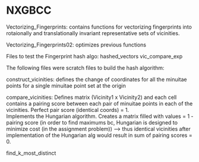 # NXGBCC
Vectorizing_Fingerprints: contains functions for vectorizing fingerprints into rotaionally and translationally invariant representative sets of vicinities. 

Vectorizing_Fingerprints02: optimizes previous functions 


Files to test the Fingerprint hash algo: 
hashed_vectors
vic_compare_exp



The following files were scratch files to build the hash algorithm:


construct_vicinities: defines the change of coordinates for all the minuitae points for a single minuitae point set at the origin


compare_vicinities: Defines matrix (Vicinity1 x Vicinity2) and each cell contains a pairing score between each pair of minuitae points in each of the vicinities. Perfect pair score (identical coords) = 1.  
Implements the Hungarian algorithm. Creates a matrix filled with values = 1 - pairing score (in order to find maximums bc, Hungarian is designed to minimize cost (in the assignment problem)) --> thus identical vicinities after implementation of the Hungarian alg would result in sum of pairing scores = 0.  

find_k_most_distinct